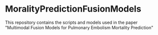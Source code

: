 # MoralityPredictionFusionModels
This repository contains the scripts and models used in the paper "Multimodal Fusion Models for Pulmonary Embolism Mortality Prediction"

